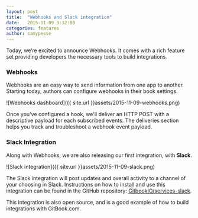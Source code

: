 ```yaml
---
layout: post
title:  "Webhooks and Slack integration"
date:   2015-11-09 3:32:00
categories: features
author: samypesse
---
```


Today, we’re excited to announce Webhooks. It comes with a rich feature set providing developers the necessary tools to build integrations.

<!-- more -->

### Webhooks

Webhooks are an easy way to send information from one app to another. Starting today, authors can configure webhooks in their book settings.

![Webhooks dashboard]({{ site.url }}assets/2015-11-09-webhooks.png)

Once you've configured a hook, we'll deliver an HTTP POST with a descriptive payload for each subscribed events. The deliveries section helps you track and troubleshoot a webhook event payload.

### Slack Integration

Along with Webhooks, we are also releasing our first integration, with **Slack**.

![Slack integration]({{ site.url }}assets/2015-11-09-slack.png)

The Slack integration will post updates and overall activity to a channel of your choosing in Slack. Instructions on how to install and use this integration can be found in the GitHub repository: [GitbookIO/services-slack](https://github.com/GitbookIO/services-slack).

This integration is also open source, and is a good example of how to build integrations with GitBook.com.

